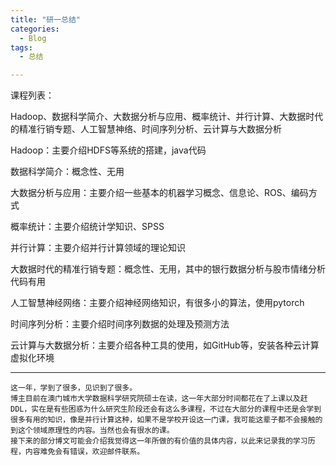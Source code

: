 ```yaml
---
title: "研一总结"
categories:
  - Blog
tags:
  - 总结

---
```


课程列表：

Hadoop、数据科学简介、大数据分析与应用、概率统计、并行计算、大数据时代的精准行销专题、人工智慧神络、时间序列分析、云计算与大数据分析

Hadoop：主要介绍HDFS等系统的搭建，java代码

数据科学简介：概念性、无用

大数据分析与应用：主要介绍一些基本的机器学习概念、信息论、ROS、编码方式

概率统计：主要介绍统计学知识、SPSS

并行计算：主要介绍并行计算领域的理论知识

大数据时代的精准行销专题：概念性、无用，其中的银行数据分析与股市情绪分析代码有用

人工智慧神经网络：主要介绍神经网络知识，有很多小的算法，使用pytorch

时间序列分析：主要介绍时间序列数据的处理及预测方法

云计算与大数据分析：主要介绍各种工具的使用，如GitHub等，安装各种云计算虚拟化环境

---

    这一年，学到了很多，见识到了很多。
    博主目前在澳门城市大学数据科学研究院硕士在读，这一年大部分时间都花在了上课以及赶DDL，实在是有些困惑为什么研究生阶段还会有这么多课程，不过在大部分的课程中还是会学到很多有用的知识，像是并行计算这种，如果不是学校开设这一门课，我可能这辈子都不会接触的到这个领域原理性的内容。当然也会有很水的课。
    接下来的部分博文可能会介绍我觉得这一年所做的有价值的具体内容，以此来记录我的学习历程，内容难免会有错误，欢迎邮件联系。